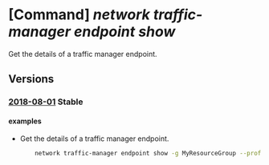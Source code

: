 # [Command] _network traffic-manager endpoint show_

Get the details of a traffic manager endpoint.

## Versions

### [2018-08-01](/Resources/mgmt-plane/L3N1YnNjcmlwdGlvbnMve30vcmVzb3VyY2Vncm91cHMve30vcHJvdmlkZXJzL21pY3Jvc29mdC5uZXR3b3JrL3RyYWZmaWNtYW5hZ2VycHJvZmlsZXMve30ve30ve30=/2018-08-01.xml) **Stable**

<!-- mgmt-plane /subscriptions/{}/resourcegroups/{}/providers/microsoft.network/trafficmanagerprofiles/{}/{}/{} 2018-08-01 -->

#### examples

- Get the details of a traffic manager endpoint.
    ```bash
        network traffic-manager endpoint show -g MyResourceGroup --profile-name MyTmProfile -n MyEndpoint --type azureEndpoints
    ```
